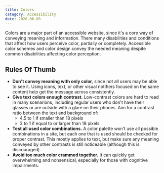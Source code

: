 ```yaml
---
title: Colors
category: Accessibility
date: 2020-06-08
---
```


Colors are a major part of an accessible website, since it's a core way of conveying meaning and information. There many disabilities and conditions that affect how users perceive color, partially or completely. Accessible color schemes and color design convey the needed meaning despite common disabilities affecting color perception.

## Rules Of Thumb

* **Don't convey meaning with only color,** since not all users may be able to see it. Using icons, text, or other visual notifiers focused on the same content help get the message across consistently.
* **Give text colors enough contrast.** Low-contrast colors are hard to read in many scenarions, including regular users who don't have their glasses or are outside with a glare on their phones. Aim for a contrast ratio between the text and background of:
  * 4.5 to 1 if smaller than 18 pixels
  * 3 to 1 if equal to or larger than 18 pixels
* **Test all used color combinations.** A color palette won't use all possible combinations in a site, but each one that is used should be checked for proper contrast. This mostly applies to text, but make sure any meaning conveyed by other contrasts is still noticeable (although this is discouraged).
* **Avoid too much color crammed together.** It can quickly get overwhelming and nonsensical, especially for those with cognitive impairments.
